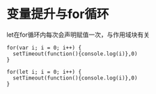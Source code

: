 # 变量提升与for循环
let在for循环内每次会声明赋值一次，与作用域块有关
```
for(var i; i = 0; i++) {
  setTimeout(function(){console.log(i)},0)
}

for(let i; i = 0; i++) {
  setTimeout(function(){console.log(i)},0)
}
```